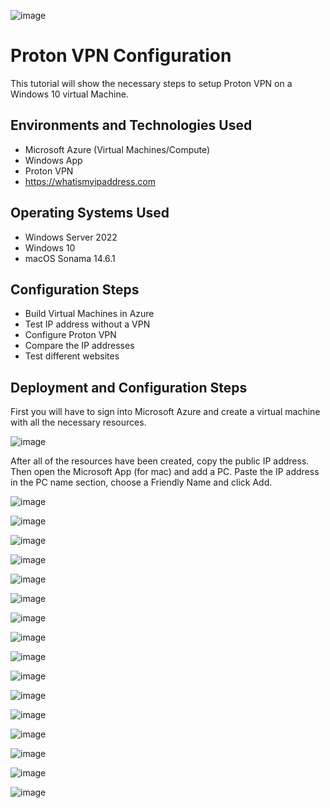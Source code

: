  ![image](https://github.com/user-attachments/assets/283b3ce1-ca1f-4f12-9d59-c9be2606d963)



<h1>Proton VPN Configuration</h1>
This tutorial will show the necessary steps to setup Proton VPN on a Windows 10 virtual Machine.<br />





<h2>Environments and Technologies Used</h2>

- Microsoft Azure (Virtual Machines/Compute)
- Windows App
- Proton VPN
- https://whatismyipaddress.com

<h2>Operating Systems Used </h2>

- Windows Server 2022
- Windows 10 
- macOS Sonama 14.6.1

<h2>Configuration Steps</h2>

- Build Virtual Machines in Azure 
- Test IP address without a VPN 
- Configure Proton VPN 
- Compare the IP addresses
- Test different websites 

<h2>Deployment and Configuration Steps</h2>

First you will have to sign into Microsoft Azure and create a virtual machine with all the necessary resources. 

![image](https://github.com/user-attachments/assets/c12ea3e9-cff5-442c-b38f-3a73cc595c8e)

After all of the resources have been created, copy the public IP address. Then open the Microsoft App (for mac) and add a PC. Paste the IP address in the PC name section, choose a Friendly Name and click Add.

![image](https://github.com/user-attachments/assets/9d4a3cbc-d2bd-4fec-8063-c61db67677ad)

![image](https://github.com/user-attachments/assets/19024eda-6d72-46c4-bd95-f228edb8dd0c)

![image](https://github.com/user-attachments/assets/5265a94d-b34d-4cfb-8b68-c1a38a33e0e0)

![image](https://github.com/user-attachments/assets/0b1f6f54-fb61-4b29-919c-194c05470f10)

![image](https://github.com/user-attachments/assets/0c995294-12ea-44bc-afc2-a84b02cac044)

![image](https://github.com/user-attachments/assets/3de3a0ae-34c4-4cde-aa6d-d28e5c0b98cc)

![image](https://github.com/user-attachments/assets/7259b29f-153b-4e41-8ca6-ac9367e54340)

![image](https://github.com/user-attachments/assets/17afd775-3216-4fc8-abe0-316ee89b9b99)

![image](https://github.com/user-attachments/assets/5480acff-d669-4932-a029-9ff5cfad25fc)

![image](https://github.com/user-attachments/assets/be065cd6-20bf-491a-bbb5-e6d40df3d50a)

![image](https://github.com/user-attachments/assets/08f89243-960f-422a-b077-e67294d67ecb)

![image](https://github.com/user-attachments/assets/426d7f34-2e1f-46b4-a38b-8e671b257fa2)

![image](https://github.com/user-attachments/assets/63b10c8d-6b4f-42f0-95a0-196d49ee5632)

![image](https://github.com/user-attachments/assets/0903a0e0-e9c9-4b20-bc8b-28ba18d2fcbb)

![image](https://github.com/user-attachments/assets/493c8c56-51fc-4f1d-8d32-5e2178fa0e56)

![image](https://github.com/user-attachments/assets/b7f6b4ce-3751-4a21-ba4d-9df00f5f50d0)
